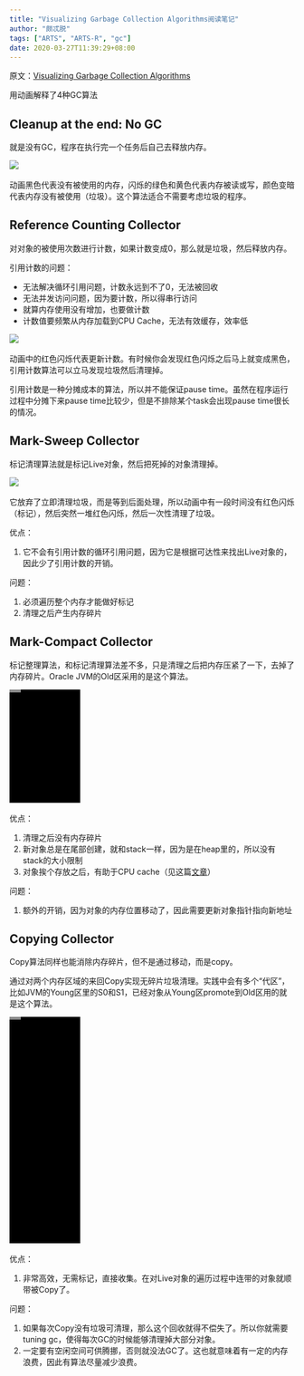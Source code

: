 ```yaml
---
title: "Visualizing Garbage Collection Algorithms阅读笔记"
author: "颇忒脱"
tags: ["ARTS", "ARTS-R", "gc"]
date: 2020-03-27T11:39:29+08:00
---
```


<!--more-->

原文：[Visualizing Garbage Collection Algorithms][1]

用动画解释了4种GC算法

## Cleanup at the end: No GC

就是没有GC，程序在执行完一个任务后自己去释放内存。

![](NO_GC.gif)

动画黑色代表没有被使用的内存，闪烁的绿色和黄色代表内存被读或写，颜色变暗代表内存没有被使用（垃圾）。这个算法适合不需要考虑垃圾的程序。

## Reference Counting Collector

对对象的被使用次数进行计数，如果计数变成0，那么就是垃圾，然后释放内存。

引用计数的问题：

* 无法解决循环引用问题，计数永远到不了0，无法被回收
* 无法并发访问问题，因为要计数，所以得串行访问
* 就算内存使用没有增加，也要做计数
* 计数值要频繁从内存加载到CPU Cache，无法有效缓存，效率低

![](REF_COUNT_GC.gif)



动画中的红色闪烁代表更新计数。有时候你会发现红色闪烁之后马上就变成黑色，引用计数算法可以立马发现垃圾然后清理掉。

引用计数是一种分摊成本的算法，所以并不能保证pause time。虽然在程序运行过程中分摊下来pause time比较少，但是不排除某个task会出现pause time很长的情况。

## Mark-Sweep Collector

标记清理算法就是标记Live对象，然后把死掉的对象清理掉。

![](MARK_SWEEP_GC.gif)

它放弃了立即清理垃圾，而是等到后面处理，所以动画中有一段时间没有红色闪烁（标记），然后突然一堆红色闪烁，然后一次性清理了垃圾。

优点：

1. 它不会有引用计数的循环引用问题，因为它是根据可达性来找出Live对象的，因此少了引用计数的开销。

问题：

1. 必须遍历整个内存才能做好标记
2. 清理之后产生内存碎片

## Mark-Compact Collector

标记整理算法，和标记清理算法差不多，只是清理之后把内存压紧了一下，去掉了内存碎片。Oracle JVM的Old区采用的是这个算法。

![](MARK_COMPACT_GC.gif)

优点：

1. 清理之后没有内存碎片
2. 新对象总是在尾部创建，就和stack一样，因为是在heap里的，所以没有stack的大小限制
3. 对象挨个存放之后，有助于CPU cache（见这篇[文章][2]）

问题：

1. 额外的开销，因为对象的内存位置移动了，因此需要更新对象指针指向新地址

## Copying Collector

Copy算法同样也能消除内存碎片，但不是通过移动，而是copy。

通过对两个内存区域的来回Copy实现无碎片垃圾清理。实践中会有多个“代区”，比如JVM的Young区里的S0和S1，已经对象从Young区promote到Old区用的就是这个算法。

![](COPY_GC.gif)

优点：

1. 非常高效，无需标记，直接收集。在对Live对象的遍历过程中连带的对象就顺带被Copy了。

问题：

1. 如果每次Copy没有垃圾可清理，那么这个回收就得不偿失了。所以你就需要tuning gc，使得每次GC的时候能够清理掉大部分对象。
2. 一定要有空闲空间可供腾挪，否则就没法GC了。这也就意味着有一定的内存浪费，因此有算法尽量减少浪费。

[1]: https://spin.atomicobject.com/2014/09/03/visualizing-garbage-collection-algorithms/
[2]: /post/kernel/know-memory-cpu-cache/